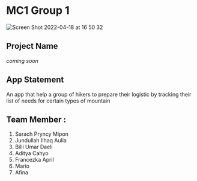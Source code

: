 # MC1 Group 1
![Screen Shot 2022-04-18 at 16 50 32](https://user-images.githubusercontent.com/65699305/167760717-e5b588a6-de28-44dd-a604-6f9d2f254f94.png)

## Project Name

*coming soon*

## App Statement

An app that help a group of hikers to prepare their logistic by tracking their list of needs for certain types of mountain

## Team Member : 

1. Sarach Pryncy Mipon
2. Jundullah Ilhaq Aulia
3. Billi Umar Daeli
4. Aditya Cahyo
5. Francezka April
6. Mario
7. Afina
